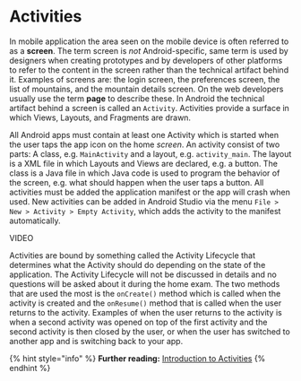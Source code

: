 # Activities

In mobile application the area seen on the mobile device is often referred to as a **screen**. The term screen is _not_ Android-specific, same term is used by designers when creating prototypes and by developers of other platforms to refer to the content in the screen rather than the technical artifact behind it. Examples of screens are: the login screen, the preferences screen, the list of mountains, and the mountain details screen. On the web developers usually use the term **page** to describe these. In Android the technical artifact behind a screen is called an `Activity`. Activities provide a surface in which Views, Layouts, and Fragments are drawn.

All Android apps must contain at least one Activity which is started when the user taps the app icon on the home _screen_. An activity consist of two parts: A class, e.g. `MainActivity` and a layout, e.g. `activity_main`. The layout is a XML file in which Layouts and Views are declared, e.g. a button. The class is a Java file in which Java code is used to program the behavior of the screen, e.g. what should happen when the user taps a button. All activities must be added the application manifest or the app will crash when used. New activities can be added in Android Studio via the menu `File > New > Activity > Empty Activity`, which adds the activity to the manifest automatically.

VIDEO

Activities are bound by something called the Activity Lifecycle that determines what the Activity should do depending on the state of the application. The Activity Lifecycle will not be discussed in details and no questions will be asked about it during the home exam. The two methods that are used the most is the `onCreate()` method which is called when the activity is created and the `onResume()` method that is called when the user returns to the activity. Examples of when the user returns to the activity is when a second activity was opened on top of the first activity and the second activity is then closed by the user, or when the user has switched to another app and is switching back to your app.

{% hint style="info" %}
**Further reading:** [Introduction to Activities](https://developer.android.com/guide/components/activities/intro-activities)
{% endhint %}

